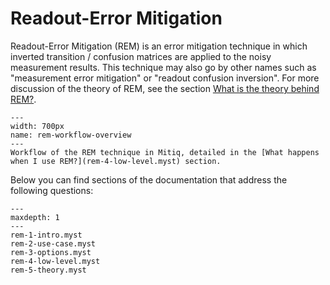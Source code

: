 # Readout-Error Mitigation

Readout-Error Mitigation (REM) is an error mitigation technique in which
inverted transition / confusion matrices are applied to the noisy measurement
results. This technique may also go by other names such as "measurement error
mitigation" or "readout confusion inversion".
For more discussion of the theory of REM, see the section [What is the theory
behind REM?](rem-5-theory.myst).


```{figure} ../img/rem_workflow.png
---
width: 700px
name: rem-workflow-overview
---
Workflow of the REM technique in Mitiq, detailed in the [What happens when I use REM?](rem-4-low-level.myst) section.
```

Below you can find sections of the documentation that address the following questions:


```{toctree}
---
maxdepth: 1
---
rem-1-intro.myst
rem-2-use-case.myst
rem-3-options.myst
rem-4-low-level.myst
rem-5-theory.myst
```
